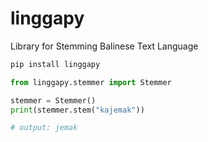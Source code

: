 # linggapy

Library for Stemming Balinese Text Language

```bash
pip install linggapy
```

```py
from linggapy.stemmer import Stemmer

stemmer = Stemmer()
print(stemmer.stem("kajemak"))

# output: jemak
```